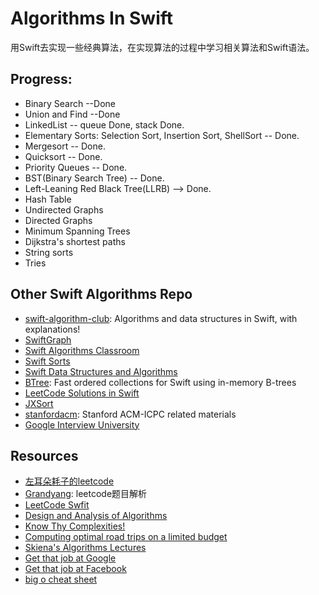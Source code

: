 # Algorithms In Swift
用Swift去实现一些经典算法，在实现算法的过程中学习相关算法和Swift语法。

## Progress:
* Binary Search --Done
* Union and Find --Done
* LinkedList -- queue Done, stack Done.
* Elementary Sorts: Selection Sort, Insertion Sort, ShellSort -- Done.
* Mergesort -- Done.
* Quicksort -- Done.
* Priority Queues -- Done.
* BST(Binary Search Tree) -- Done.
* Left-Leaning Red Black Tree(LLRB) --> Done.
* Hash Table
* Undirected Graphs
* Directed Graphs
* Minimum Spanning Trees
* Dijkstra's shortest paths
* String sorts
* Tries


## Other Swift Algorithms Repo
* [swift-algorithm-club](https://github.com/raywenderlich/swift-algorithm-club): Algorithms and data structures in Swift, with explanations!
* [SwiftGraph](https://github.com/davecom/SwiftGraph)
* [Swift Algorithms Classroom](https://github.com/gmertk/SwiftAlgorithmsClassroom)
* [Swift Sorts](https://github.com/jessesquires/swift-sorts)
* [Swift Data Structures and Algorithms](https://github.com/stupidfive/SwiftDataStructuresAndAlgorithms)
* [BTree](https://github.com/lorentey/BTree): Fast ordered collections for Swift using in-memory B-trees
* [LeetCode Solutions in Swift](https://github.com/diwu/LeetCode-Solutions-in-Swift)
* [JXSort](https://github.com/JiongXing/JXSort)
* [stanfordacm](https://github.com/jaehyunp/stanfordacm): Stanford ACM-ICPC related materials
* [Google Interview University](https://github.com/jwasham/google-interview-university)

## Resources
* [左耳朵耗子的leetcode](https://github.com/haoel/leetcode)
* [Grandyang](https://www.cnblogs.com/grandyang/p/4606334.html): leetcode题目解析
* [LeetCode Swfit](https://github.com/zhubofei/LeetCode-Swift)
* [Design and Analysis of Algorithms](http://ocw.mit.edu/courses/electrical-engineering-and-computer-science/6-046j-design-and-analysis-of-algorithms-spring-2015/lecture-videos/)
* [Know Thy Complexities!](http://bigocheatsheet.com/)
* [Computing optimal road trips on a limited budget](http://www.randalolson.com/2016/06/05/computing-optimal-road-trips-on-a-limited-budget)
* [Skiena's Algorithms 
Lectures](http://www3.cs.stonybrook.edu/~algorith/video-lectures/)
* [Get that job at Google](http://steve-yegge.blogspot.com/2008/03/get-that-job-at-google.html)
* [Get that job at Facebook](https://www.facebook.com/notes/facebook-engineering/get-that-job-at-facebook/10150964382448920)
* [big o cheat sheet](http://bigocheatsheet.com/)
